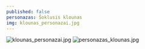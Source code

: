 ```yaml
---
published: false
personazas: Šoklusis klounas
img: klounas_personazai.jpg
---
```

![klounas_personazai.jpg]({{site.baseurl}}/img/personazai/klounas_personazai.jpg)
![personazas_klounas.jpg]({{site.baseurl}}/img/personazai/personazas_klounas.jpg)

